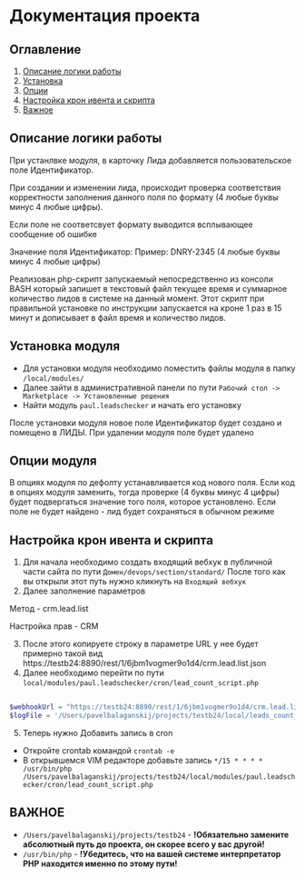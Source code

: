 # Документация проекта
## Оглавление
1. [Описание логики работы](#описание-логики-работы)
2. [Установка](#установка-модуля)
3. [Опции](#опции-модуля)
4. [Настройка крон ивента и скрипта](#настройка-крон-ивента-и-скрипта)
5. [Важное](#важное)


## Описание логики работы

При устанлвке модуля, в карточку Лида добавляется пользовательское поле Идентификатор.

При создании и изменении лида, происходит проверка соответствия корректности заполнения данного поля по формату (4 любые буквы минус 4 любые цифры).

Если поле не соответсвует формату выводится всплывающее сообщение об ошибке

Значение поля Идентификатор:
Пример: DNRY-2345 (4 любые буквы минус 4 любые цифры)

Реализован php-скрипт запускаемый непосредственно из консоли BASH который запишет в текстовый файл текущее время и суммарное количество лидов в системе на данный момент.
Этот скрипт при правильной установке по инструкции запускается на кроне 1 раз в 15 минут и дописывает в файл время и количество лидов.



## Установка модуля
* Для установки модуля необходимо поместить файлы модуля в папку `/local/modules/`
* Далее зайти в административной панели по пути `Рабочий стол -> Marketplace -> Установленные решения`
* Найти модуль  `paul.leadschecker` и начать его установку

После установки модуля новое поле Идентификатор будет создано и помещено в ЛИДЫ.  При удалении модуля поле будет удалено


## Опции модуля

В опциях модуля по дефолту устанавливается код нового поля. 
Если код в опциях модуля заменить, 
тогда проверке (4 буквы минус 4 цифры) будет подвергаться
значение того поля, которое установлено. Если поле не будет найдено - лид будет сохраняться в обычном режиме

##  Настройка крон ивента и скрипта

1. Для начала  необходимо создать входящий вебхук в публичной части сайта по пути `Домен/devops/section/standard/`
После того как вы открыли этот путь нужно кликнуть на `Входящий вебхук`
2. Далее заполнение параметров


Метод - crm.lead.list 

Настройка прав - CRM

3. После этого копируете строку в параметре URL  у нее будет примерно такой вид https://testb24:8890/rest/1/6jbm1vogmer9o1d4/crm.lead.list.json
4. Далее необходимо перейти по пути `local/modules/paul.leadschecker/cron/lead_count_script.php`

```php

$webhookUrl = "https://testb24:8890/rest/1/6jbm1vogmer9o1d4/crm.lead.list.json"; // в Эту переменную нужно вставить ваш вебхук
$logFile = '/Users/pavelbalaganskij/projects/testb24/local/leads_count_log.txt'; //  В эту переменную полный путь где будет находиться файл логов


```

5. Теперь нужно Добавить запись в cron 
 - Откройте crontab командой `crontab -e`
 - В открывшемся VIM редакторе добавьте запись `*/15 * * * * /usr/bin/php /Users/pavelbalaganskij/projects/testb24/local/modules/paul.leadschecker/cron/lead_count_script.php`

## ВАЖНОЕ
* `/Users/pavelbalaganskij/projects/testb24` -  **!Обязательно замените абсолютный путь до проекта, он скорее всего у вас другой!**
* `/usr/bin/php` -  **!Убедитесь, что на вашей системе интерпретатор PHP находится именно по этому пути!**






